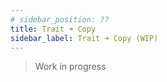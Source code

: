 ```yaml
---
# sidebar_position: ??
title: Trait ➜ Copy
sidebar_label: Trait ➜ Copy (WIP)
---
```


> Work in progress
